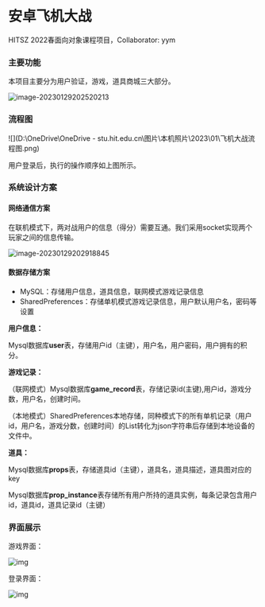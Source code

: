 # 安卓飞机大战

HITSZ 2022春面向对象课程项目，Collaborator: yym

### 主要功能

本项目主要分为用户验证，游戏，道具商城三大部分。

![image-20230129202520213](C:\Users\Mimas\AppData\Roaming\Typora\typora-user-images\image-20230129202520213.png)

### 流程图

![](D:\OneDrive\OneDrive - stu.hit.edu.cn\图片\本机照片\2023\01\飞机大战流程图.png)

用户登录后，执行的操作顺序如上图所示。

### 系统设计方案

#### 网络通信方案

在联机模式下，两对战用户的信息（得分）需要互通。我们采用socket实现两个玩家之间的信息传输。

![image-20230129202918845](C:\Users\Mimas\AppData\Roaming\Typora\typora-user-images\image-20230129202918845.png)

#### 数据存储方案

- MySQL：存储用户信息，道具信息，联网模式游戏记录信息
- SharedPreferences：存储单机模式游戏记录信息，用户默认用户名，密码等设置

**用户信息：**

Mysql数据库**user**表，存储用户id（主键），用户名，用户密码，用户拥有的积分。

**游戏记录：**

（联网模式）Mysql数据库**game_record**表，存储记录id(主键),用户id，游戏分数，用户名，创建时间。

（本地模式）SharedPreferences本地存储，同种模式下的所有单机记录（用户id，用户名，游戏分数，创建时间）的List转化为json字符串后存储到本地设备的文件中。

**道具：**

Mysql数据库**props**表，存储道具id（主键），道具名，道具描述，道具图对应的key

Mysql数据库**prop_instance**表存储所有用户所持的道具实例，每条记录包含用户id，道具id，道具记录id（主键）

### 界面展示

游戏界面：

![img](file:///C:/Users/Mimas/AppData/Local/Temp/msohtmlclip1/01/clip_image002.gif)

登录界面：

![img](file:///C:/Users/Mimas/AppData/Local/Temp/msohtmlclip1/01/clip_image002.gif)